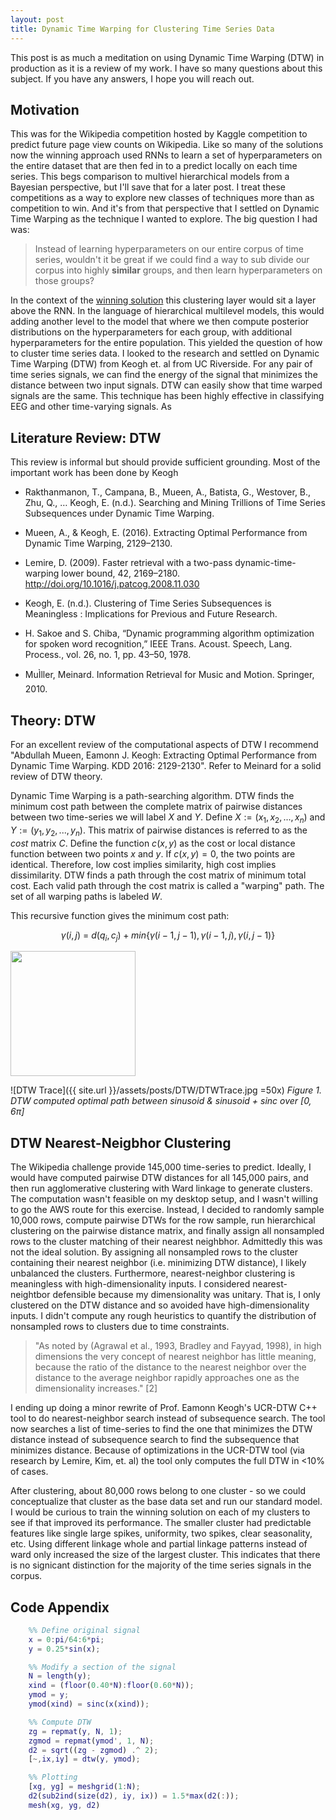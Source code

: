 ```yaml
---
layout: post
title: Dynamic Time Warping for Clustering Time Series Data
---
```


This post is as much a meditation on using Dynamic Time Warping (DTW) in production as it is a review of my work. I have so many questions about this subject. If you have any answers, I hope you will reach out.

## Motivation

This was for the Wikipedia competition hosted by Kaggle competition to predict future page view counts on Wikipedia. Like so many of the solutions now the winning approach used RNNs to learn a set of hyperparameters on the entire dataset that are then fed in to a predict locally on each time series. This begs comparison to multivel hierarchical models from a Bayesian perspective, but I'll save that for a later post. I treat these competitions as a way to explore new classes of techniques more than as competition to win. And it's from that perspective that I settled on Dynamic Time Warping as the technique I wanted to explore. The big question I had was:

> Instead of learning hyperparameters on our entire corpus of time series, wouldn't it be great if we could find a way to sub divide our corpus into highly **similar** groups, and then learn hyperparameters on those groups?

In the context of the [winning solution][1] this clustering layer would sit a layer above the RNN. In the language of hierarchical multilevel models, this would adding another level to the model that where we then compute posterior distributions on the hyperparameters for each group, with additional hyperparameters for the entire population. This yielded the question of how to cluster time series data.
I looked to the research and settled on Dynamic Time Warping (DTW) from Keogh et. al from UC Riverside. For any pair of time series signals, we can find the energy of the signal that minimizes the distance between two input signals. DTW can easily show that time warped signals are the same. This technique has been highly effective in classifying EEG and other time-varying signals. As


## Literature Review: DTW

This review is informal but should provide sufficient grounding. Most of the important work has been done by Keogh

- Rakthanmanon, T., Campana, B., Mueen, A., Batista, G., Westover, B., Zhu, Q., … Keogh, E. (n.d.). Searching and Mining Trillions of Time Series Subsequences under Dynamic Time Warping.

- Mueen, A., & Keogh, E. (2016). Extracting Optimal Performance from Dynamic Time Warping, 2129–2130.

- Lemire, D. (2009). Faster retrieval with a two-pass dynamic-time-warping lower bound, 42, 2169–2180. http://doi.org/10.1016/j.patcog.2008.11.030

- Keogh, E. (n.d.). Clustering of Time Series Subsequences is Meaningless : Implications for Previous and Future Research.

- H. Sakoe and S. Chiba, “Dynamic programming algorithm optimization for spoken word recognition,” IEEE Trans. Acoust. Speech, Lang. Process., vol. 26, no. 1, pp. 43–50, 1978.

- MuÌller, Meinard. Information Retrieval for Music and Motion. Springer, 2010.

## Theory: DTW

For an excellent review of the computational aspects of DTW I recommend "Abdullah Mueen, Eamonn J. Keogh: Extracting Optimal Performance from Dynamic Time Warping. KDD 2016: 2129-2130". Refer to Meinard for a solid review of DTW theory.

Dynamic Time Warping is a path-searching algorithm. DTW finds the minimum cost path between the complete matrix of pairwise distances between two time-series we will label $X$ and $Y$. Define $X := (x_1, x_2, ..., x_n)$ and $Y:=(y_1, y_2,...,y_n)$. This matrix of pairwise distances is referred to as the *cost* matrix $C$. Define the function $c(x,y)$ as the cost or local distance function between two points $x$ and $y$. If $c(x,y)=0$, the two points are identical. Therefore, low cost implies similarity, high cost implies dissimilarity. DTW finds a path through the cost matrix of minimum total cost. Each valid path through the cost matrix is called a "warping" path. The set of all warping paths is labeled $W$.

This recursive function gives the minimum cost path:

$$\gamma(i,j)~=~d(q_i, c_j)+min\{\gamma(i-1,j-1), \gamma(i-1, j), \gamma(i, j-1)\}$$

<img src="http://....jpg" width="200" height="200" />


![DTW Trace]({{ site.url }}/assets/posts/DTW/DTWTrace.jpg =50x)
*Figure 1. DTW computed optimal path between sinusoid & sinusoid + sinc over $[0,6\pi]$*

## DTW Nearest-Neigbhor Clustering

The Wikipedia challenge provide 145,000 time-series to predict. Ideally, I would have computed pairwise DTW distances for all 145,000 pairs, and then run agglomerative clustering with Ward linkage to generate clusters. The computation wasn't feasible on my desktop setup, and I wasn't willing to go the AWS route for this exercise. Instead, I decided to randomly sample 10,000 rows, compute pairwise DTWs for the row sample, run hierarchical clustering on the pairwise distance matrix, and finally assign all nonsampled rows to the cluster matching of their nearest neighbhor. Admittedly this was not the ideal solution. By assigning all nonsampled rows to the cluster containing their nearest neighbor (i.e. minimizing DTW distance), I likely unbalanced the clusters. Furthermore, nearest-neighbor clustering is meaningless with high-dimensionality inputs. I considered nearest-neightbor defensible because my dimensionality was unitary. That is, I only clustered on the DTW distance and so avoided have high-dimensionality inputs. I didn't compute any rough heuristics to quantify the distribution of nonsampled rows to clusters due to time constraints.

> "As noted by (Agrawal et al., 1993, Bradley and Fayyad, 1998), in high dimensions the very concept of nearest neighbor has little meaning, because the ratio of the distance to the nearest neighbor over the distance to the average neighbor rapidly approaches one as the dimensionality increases." [2]

I ending up doing a minor rewrite of Prof. Eamonn Keogh's UCR-DTW C++ tool to do nearest-neighbor search instead of subsequence search. The tool now searches a list of time-series to find the one that minimizes the DTW distance instead of subsequence search to find the subsequence that minimizes distance. Because of optimizations in the UCR-DTW tool (via research by Lemire, Kim, et. al) the tool only computes the full DTW in <10% of cases.

After clustering, about 80,000 rows belong to one cluster - so we could conceptualize that cluster as the base data set and run our standard model. I would be curious to train the winning solution on each of my clusters to see if that improved its performance. The smaller cluster had predictable features like single large spikes, uniformity, two spikes, clear seasonality, etc. Using different linkage whole and partial linkage patterns instead of ward only increased the size of the largest cluster. This indicates that there is no signicant distinction for the majority of the time series signals in the corpus.

## Code Appendix

```matlab
    %% Define original signal
    x = 0:pi/64:6*pi;
    y = 0.25*sin(x);

    %% Modify a section of the signal
    N = length(y);
    xind = (floor(0.40*N):floor(0.60*N));
    ymod = y;
    ymod(xind) = sinc(x(xind));

    %% Compute DTW
    zg = repmat(y, N, 1);
    zgmod = repmat(ymod', 1, N);
    d2 = sqrt((zg - zgmod) .^ 2);
    [~,ix,iy] = dtw(y, ymod);

    %% Plotting
    [xg, yg] = meshgrid(1:N);
    d2(sub2ind(size(d2), iy, ix)) = 1.5*max(d2(:));
    mesh(xg, yg, d2)

```

[1]: https://www.kaggle.com/c/web-traffic-time-series-forecasting/discussion/43795
